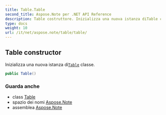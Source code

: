 ```yaml
---
title: Table.Table
second_title: Aspose.Note per .NET API Reference
description: Table costruttore. Inizializza una nuova istanza diTable classe.
type: docs
weight: 10
url: /it/net/aspose.note/table/table/
---
```

## Table constructor

Inizializza una nuova istanza di[`Table`](../) classe.

```csharp
public Table()
```

### Guarda anche

* class [Table](../)
* spazio dei nomi [Aspose.Note](../../table/)
* assemblea [Aspose.Note](../../../)


